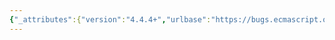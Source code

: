 ```yaml
---
{"_attributes":{"version":"4.4.4+","urlbase":"https://bugs.ecmascript.org/","maintainer":"dherman@mozilla.com"},"bug":{"bug_id":3920,"creation_ts":"2015-02-14 08:08:00 -0800","short_desc":"14.6.1 IsInTailPosition: Use GeneratorBody","delta_ts":"2015-02-19 19:10:53 -0800","product":"Draft for 6th Edition","component":"technical issue","version":"Rev 33: February 12, 2015 Draft","rep_platform":"All","op_sys":"All","bug_status":"RESOLVED","resolution":"FIXED","priority":"Normal","bug_severity":"normal","everconfirmed":true,"reporter":{"uid":"andrebargull","name":"André Bargull"},"assigned_to":{"uid":"allen","name":"Allen Wirfs-Brock"},"long_desc":[{"commentid":12648,"comment_count":0,"who":{"uid":"andrebargull","name":"André Bargull"},"bug_when":"2015-02-14 08:08:02 -0800","thetext":"14.6.1 Static Semantics: IsInTailPosition(nonterminal) Abstract Operation\n\nStep 5 - change to:\n---\nIf body is the FunctionBody of a GeneratorBody, return false.\n---"},{"commentid":12650,"comment_count":1,"who":{"uid":"allen","name":"Allen Wirfs-Brock"},"bug_when":"2015-02-14 08:10:33 -0800","thetext":"fixed in rev34 editor's draft"},{"commentid":13024,"comment_count":2,"who":{"uid":"allen","name":"Allen Wirfs-Brock"},"bug_when":"2015-02-19 19:10:53 -0800","thetext":"fixed in rev34"}]}}
---
```

